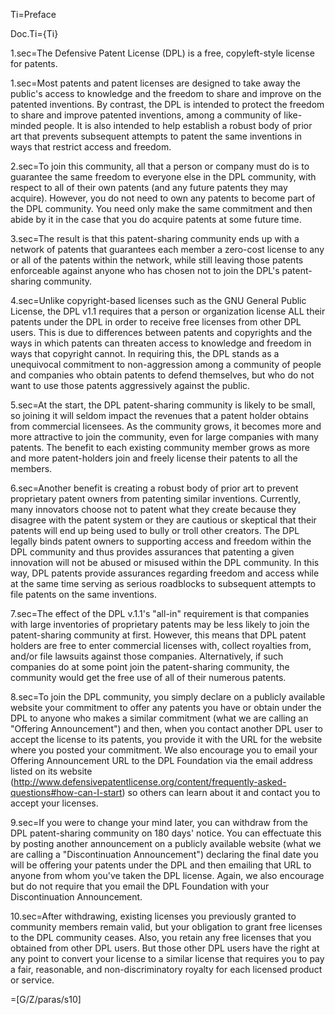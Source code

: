 Ti=Preface

Doc.Ti={Ti}

1.sec=The Defensive Patent License (DPL) is a free, copyleft-style license for patents.

1.sec=Most patents and patent licenses are designed to take away the public's access to knowledge and the freedom to share and improve on the patented inventions. By contrast, the DPL is intended to protect the freedom to share and improve patented inventions, among a community of like-minded people. It is also intended to help establish a robust body of prior art that prevents subsequent attempts to patent the same inventions in ways that restrict access and freedom.

2.sec=To join this community, all that a person or company must do is to guarantee the same freedom to everyone else in the DPL community, with respect to all of their own patents (and any future patents they may acquire). However, you do not need to own any patents to become part of the DPL community. You need only make the same commitment and then abide by it in the case that you do acquire patents at some future time.

3.sec=The result is that this patent-sharing community ends up with a network of patents that guarantees each member a zero-cost license to any or all of the patents within the network, while still leaving those patents enforceable against anyone who has chosen not to join the DPL's patent-sharing community.

4.sec=Unlike copyright-based licenses such as the GNU General Public License, the DPL v1.1 requires that a person or organization license ALL their patents under the DPL in order to receive free licenses from other DPL users. This is due to differences between patents and copyrights and the ways in which patents can threaten access to knowledge and freedom in ways that copyright cannot. In requiring this, the DPL stands as a unequivocal commitment to non-aggression among a community of people and companies who obtain patents to defend themselves, but who do not want to use those patents aggressively against the public.

5.sec=At the start, the DPL patent-sharing community is likely to be small, so joining it will seldom impact the revenues that a patent holder obtains from commercial licensees. As the community grows, it becomes more and more attractive to join the community, even for large companies with many patents. The benefit to each existing community member grows as more and more patent-holders join and freely license their patents to all the members.

6.sec=Another benefit is creating a robust body of prior art to prevent proprietary patent owners from patenting similar inventions. Currently, many innovators choose not to patent what they create because they disagree with the patent system or they are cautious or skeptical that their patents will end up being used to bully or troll other creators. The DPL legally binds patent owners to supporting access and freedom within the DPL community and thus provides assurances that patenting a given innovation will not be abused or misused within the DPL community. In this way, DPL patents provide assurances regarding freedom and access while at the same time serving as serious roadblocks to subsequent attempts to file patents on the same inventions.

7.sec=The effect of the DPL v.1.1's "all-in" requirement is that companies with large inventories of proprietary patents may be less likely to join the patent-sharing community at first. However, this means that DPL patent holders are free to enter commercial licenses with, collect royalties from, and/or file lawsuits against those companies. Alternatively, if such companies do at some point join the patent-sharing community, the community would get the free use of all of their numerous patents.

8.sec=To join the DPL community, you simply declare on a publicly available website your commitment to offer any patents you have or obtain under the DPL to anyone who makes a similar commitment (what we are calling an "Offering Announcement") and then, when you contact another DPL user to accept the license to its patents, you provide it with the URL for the website where you posted your commitment. We also encourage you to email your Offering Announcement URL to the DPL Foundation via the email address listed on its website (http://www.defensivepatentlicense.org/content/frequently-asked-questions#how-can-I-start) so others can learn about it and contact you to accept your licenses.

9.sec=If you were to change your mind later, you can withdraw from the DPL patent-sharing community on 180 days' notice. You can effectuate this by posting another announcement on a publicly available website (what we are calling a "Discontinuation Announcement") declaring the final date you will be offering your patents under the DPL and then emailing that URL to anyone from whom you've taken the DPL license. Again, we also encourage but do not require that you email the DPL Foundation with your Discontinuation Announcement.

10.sec=After withdrawing, existing licenses you previously granted to community members remain valid, but your obligation to grant free licenses to the DPL community ceases. Also, you retain any free licenses that you obtained from other DPL users. But those other DPL users have the right at any point to convert your license to a similar license that requires you to pay a fair, reasonable, and non-discriminatory royalty for each licensed product or service.

=[G/Z/paras/s10]